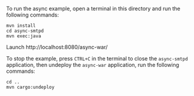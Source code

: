 To run the async example, open a terminal in this directory and run the following commands:

```
mvn install
cd async-smtpd
mvn exec:java
```

Launch http://localhost:8080/async-war/

To stop the example, press `CTRL+C` in the terminal to close the `async-smtpd` application, then undeploy
the `async-war` application, run the following commands:

```
cd ..
mvn cargo:undeploy
```